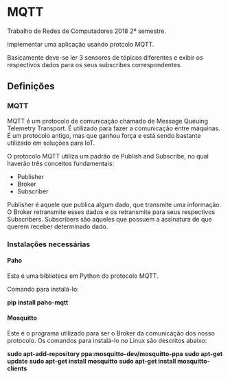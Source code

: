 # MQTT
Trabalho de Redes de Computadores 2018 2º semestre.

Implementar uma aplicação usando protcolo MQTT.

Basicamente deve-se ler 3 sensores de tópicos diferentes e exibir os respectivos dados para os seus subscribes correspondentes.

## Definições

### MQTT 

MQTT é um protocolo de comunicação chamado de Message Queuing Telemetry Transport. É utilizado para fazer a comunicação entre máquinas. É um protocolo antigo, mas que ganhou força e está sendo bastante utilizado em soluções para IoT.

O protocolo MQTT utiliza um padrão de Publish and Subscribe, no qual haverão três conceitos fundamentais:
* Publisher
* Broker
* Subscriber

Publisher é aquele que publica algum dado, que transmite uma informação. O Broker retransmite esses dados e os retransmite para seus respectivos Subscribers. Subscribers são aqueles que possuem a assinatura de que querem receber determinado dado.


### Instalações necessárias

#### Paho

Esta é uma biblioteca em Python do protocolo MQTT.

Comando para instalá-lo:

<b>pip install paho-mqtt</b>

#### Mosquitto

Este é o programa utilizado para ser o Broker da comunicação dos nosso protocolo. Os comandos para instalá-lo no Linux são descritos abaixo:

<b>sudo apt-add-repository ppa:mosquitto-dev/mosquitto-ppa</b>
<b>sudo apt-get update</b>
<b>sudo apt-get install mosquitto</b>
<b>sudo apt-get install mosquitto-clients</b>

